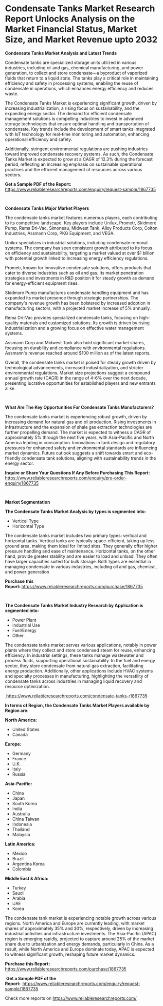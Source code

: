 <p><h1>Condensate Tanks Market Research Report Unlocks Analysis on the Market Financial Status, Market Size, and Market Revenue upto 2032</h1></p><p><strong>Condensate Tanks Market Analysis and Latest Trends</strong></p>
<p><p>Condensate tanks are specialized storage units utilized in various industries, including oil and gas, chemical manufacturing, and power generation, to collect and store condensate—a byproduct of vaporized fluids that return to a liquid state. The tanks play a critical role in maintaining efficiency and safety in processing systems, enabling the reuse of condensate in operations, which enhances energy efficiency and reduces waste.</p><p>The Condensate Tanks Market is experiencing significant growth, driven by increasing industrialization, a rising focus on sustainability, and the expanding energy sector. The demand for efficient condensate management solutions is compelling industries to invest in advanced storage technologies that ensure optimal handling and transportation of condensate. Key trends include the development of smart tanks integrated with IoT technology for real-time monitoring and automation, enhancing operational efficiency and safety.</p><p>Additionally, stringent environmental regulations are pushing industries toward improved condensate recovery systems. As such, the Condensate Tanks Market is expected to grow at a CAGR of 13.3% during the forecast period, reflecting an increasing emphasis on sustainable operational practices and the efficient management of resources across various sectors.</p></p>
<p><strong>Get a Sample PDF of the Report:&nbsp;</strong> <a href="https://www.reliableresearchreports.com/enquiry/request-sample/1867735?utm_campaign=2227&utm_medium=2&utm_source=Github&utm_content=ia&utm_term=19022025&utm_id=condensate-tanks">https://www.reliableresearchreports.com/enquiry/request-sample/1867735</a></p>
<p>&nbsp;</p>
<p><strong>Condensate Tanks Major Market Players</strong></p>
<p><p>The condensate tanks market features numerous players, each contributing to its competitive landscape. Key players include Unilux, Prometr, Skidmore Pump, Rema Dri-Vac, Simoneau, Midwest Tank, Alloy Products Corp, Colton Industries, Assmann Corp, PKG Equipment, and VEGA. </p><p>Unilux specializes in industrial solutions, including condensate removal systems. The company has seen consistent growth attributed to its focus on efficiency and sustainability, targeting a market valued at over $1 billion with potential growth linked to increasing energy efficiency regulations.</p><p>Prometr, known for innovative condensate solutions, offers products that cater to diverse industries such as oil and gas. Its market penetration strategies and investments in R&D position it for steady growth as demand for energy-efficient equipment rises.</p><p>Skidmore Pump manufactures condensate handling equipment and has expanded its market presence through strategic partnerships. The company's revenue growth has been bolstered by increased adoption in manufacturing sectors, with a projected market increase of 5% annually.</p><p>Rema Dri-Vac provides specialized condensate tanks, focusing on high-quality materials and customized solutions. Its growth is driven by rising industrialization and a growing focus on effective water management systems.</p><p>Assmann Corp and Midwest Tank also hold significant market shares, focusing on durability and compliance with environmental regulations. Assmann's revenue reached around $100 million as of the latest reports.</p><p>Overall, the condensate tanks market is poised for steady growth driven by technological advancements, increased industrialization, and stricter environmental regulations. Market size projections suggest a compound annual growth rate (CAGR) in the range of 4-6% over the next decade, presenting lucrative opportunities for established players and new entrants alike.</p></p>
<p>&nbsp;</p>
<p><strong>What Are The Key Opportunities For Condensate Tanks Manufacturers?</strong></p>
<p><p>The condensate tanks market is experiencing robust growth, driven by increasing demand for natural gas and oil production. Rising investments in infrastructure and the expansion of shale gas extraction technologies are further propelling demand. The market is expected to witness a CAGR of approximately 5% through the next five years, with Asia-Pacific and North America leading in consumption. Innovations in tank design and regulatory pressures for enhanced safety and environmental standards are influencing market dynamics. Future outlook suggests a shift towards smart and eco-friendly condensate tank solutions, aligning with sustainability trends in the energy sector.</p></p>
<p><strong>Inquire or Share Your Questions If Any Before Purchasing This Report:</strong> <a href="https://www.reliableresearchreports.com/enquiry/pre-order-enquiry/1867735?utm_campaign=2227&utm_medium=2&utm_source=Github&utm_content=ia&utm_term=19022025&utm_id=condensate-tanks">https://www.reliableresearchreports.com/enquiry/pre-order-enquiry/1867735</a></p>
<p>&nbsp;</p>
<p><strong>Market Segmentation</strong></p>
<p><strong>The Condensate Tanks Market Analysis by types is segmented into:</strong></p>
<p><ul><li>Vertical Type</li><li>Horizontal Type</li></ul></p>
<p><p>The condensate tanks market includes two primary types: vertical and horizontal tanks. Vertical tanks are typically space-efficient, taking up less ground area, making them ideal for limited sites. They generally offer higher pressure handling and ease of maintenance. Horizontal tanks, on the other hand, provide greater stability and are easier to load and unload. They often have larger capacities suited for bulk storage. Both types are essential in managing condensate in various industries, including oil and gas, chemical, and power generation.</p></p>
<p><strong>Purchase this Report:&nbsp;</strong><a href="https://www.reliableresearchreports.com/purchase/1867735?utm_campaign=2227&utm_medium=2&utm_source=Github&utm_content=ia&utm_term=19022025&utm_id=condensate-tanks">https://www.reliableresearchreports.com/purchase/1867735</a></p>
<p>&nbsp;</p>
<p><strong>The Condensate Tanks Market Industry Research by Application is segmented into:</strong></p>
<p><ul><li>Power Plant</li><li>Industrial Use</li><li>Fuel/Energy</li><li>Other</li></ul></p>
<p><p>The condensate tanks market serves various applications, notably in power plants where they collect and store condensed steam for reuse, enhancing efficiency. In industrial settings, these tanks manage wastewater and process fluids, supporting operational sustainability. In the fuel and energy sector, they store condensate from natural gas extraction, facilitating energy production. Additionally, other applications include HVAC systems and specialty processes in manufacturing, highlighting the versatility of condensate tanks across industries in managing liquid recovery and resource optimization.</p></p>
<p><a href="https://www.reliableresearchreports.com/condensate-tanks-r1867735?utm_campaign=2227&utm_medium=2&utm_source=Github&utm_content=ia&utm_term=19022025&utm_id=condensate-tanks">&nbsp;https://www.reliableresearchreports.com/condensate-tanks-r1867735</a></p>
<p><strong>In terms of Region, the Condensate Tanks Market Players available by Region are:</strong></p>
<p>
    <p> <strong> North America: </strong>
        <ul>
            <li>United States</li>
            <li>Canada</li>
        </ul>
        </p> 
    <p> <strong> Europe: </strong>
        <ul>
            <li>Germany</li>
            <li>France</li>
            <li>U.K.</li>
            <li>Italy</li>
            <li>Russia</li>
        </ul>
        </p> 
    <p> <strong> Asia-Pacific: </strong>
        <ul>
            <li>China</li>
            <li>Japan</li>
            <li>South Korea</li>
            <li>India</li>
            <li>Australia</li>
            <li>China Taiwan</li>
            <li>Indonesia</li>
            <li>Thailand</li>
            <li>Malaysia</li>
        </ul>
        </p> 
    <p> <strong> Latin America: </strong>
        <ul>
            <li>Mexico</li>
            <li>Brazil</li>
            <li>Argentina Korea</li>
            <li>Colombia</li>
        </ul>
        </p> 
    <p> <strong> Middle East & Africa: </strong>
        <ul>
            <li>Turkey</li>
            <li>Saudi</li>
            <li>Arabia</li>
            <li>UAE</li>
            <li>Korea</li>
        </ul>
    </p>
    </p>
<p><p>The condensate tank market is experiencing notable growth across various regions. North America and Europe are currently leading, with market shares of approximately 35% and 30%, respectively, driven by increasing industrial activities and infrastructure investments. The Asia-Pacific (APAC) region is emerging rapidly, projected to capture around 25% of the market share due to urbanization and energy demands, particularly in China. As a result, while North America and Europe dominate today, APAC is expected to witness significant growth, reshaping future market dynamics.</p></p>
<p><strong>Purchase this Report: </strong><a href="https://www.reliableresearchreports.com/purchase/1867735?utm_campaign=2227&utm_medium=2&utm_source=Github&utm_content=ia&utm_term=19022025&utm_id=condensate-tanks">https://www.reliableresearchreports.com/purchase/1867735</a></p>
<p>&nbsp;<strong>Get a Sample PDF of the Report:&nbsp;&nbsp;</strong><a href="https://www.reliableresearchreports.com/enquiry/request-sample/1867735?utm_campaign=2227&utm_medium=2&utm_source=Github&utm_content=ia&utm_term=19022025&utm_id=condensate-tanks">https://www.reliableresearchreports.com/enquiry/request-sample/1867735</a></p>
<p><strong></strong></p>
<p>Check more reports on <a href="https://www.reliableresearchreports.com/?utm_campaign=2227&utm_medium=2&utm_source=Github&utm_content=ia&utm_term=19022025&utm_id=condensate-tanks">https://www.reliableresearchreports.com/</a></p>
